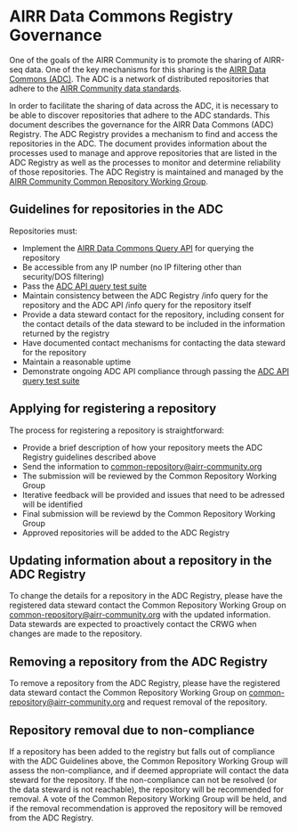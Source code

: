 # AIRR Data Commons Registry Governance

One of the goals of the AIRR Community is to promote the sharing of AIRR-seq data. One of the
key mechanisms for this sharing is the [AIRR Data Commons (ADC)](https://docs.airr-community.org/en/latest/adc/adc.html).
The ADC is a network of distributed repositories that adhere to the [AIRR Community data
standards](https://docs.airr-community.org/en/latest/standards/overview.html).

In order to facilitate the sharing of data across the ADC, it is necessary to be able to discover repositories
that adhere to the ADC standards. This document describes the governance for the AIRR Data Commons (ADC) Registry. 
The ADC Registry provides a mechanism to find and access the repositories in the ADC.
The document provides information about the processes used to manage and approve repositories that
are listed in the ADC Registry as well as the processes to monitor and determine reliability
of those repositories. The ADC Registry is maintained and managed by the [AIRR Community 
Common Repository Working Group](https://www.antibodysociety.org/the-airr-community/airr-working-groups/repository/).

## Guidelines for repositories in the ADC

Repositories must:
- Implement the [AIRR Data Commons Query API](https://docs.airr-community.org/en/latest/api/adc_api_overview.html) for querying the repository
- Be accessible from any IP number (no IP filtering other than security/DOS filtering)
- Pass the [ADC API query test suite](https://github.com/airr-community/adc-api-tests)
- Maintain consistency between the ADC Registry /info query for the repository and the ADC API /info query for the repository itself
- Provide a data steward contact for the repository, including consent for the contact details of the data steward to be included in the information returned by the registry
- Have documented contact mechanisms for contacting the data steward for the repository
- Maintain a reasonable uptime
- Demonstrate ongoing ADC API compliance through passing the [ADC API query test suite](https://github.com/airr-community/adc-api-tests)

## Applying for registering a repository

The process for registering a repository is straightforward:

- Provide a brief description of how your repository meets the ADC Registry guidelines described above
- Send the information to common-repository@airr-community.org
- The submission will be reviewed by the Common Repository Working Group
- Iterative feedback will be provided and issues that need to be adressed will be identified
- Final submission will be reviewd by the Common Repository Working Group
- Approved repositories will be added to the ADC Registry

## Updating information about a repository in the ADC Registry

To change the details for a repository in the ADC Registry, please have the registered data steward contact the
Common Repository Working Group on common-repository@airr-community.org with the updated information. Data stewards
are expected to proactively contact the CRWG when changes are made to the repository.

## Removing a repository from the ADC Registry

To remove a repository from the ADC Registry, please have the registered data steward contact the
Common Repository Working Group on common-repository@airr-community.org and request removal of the
repository.

## Repository removal due to non-compliance

If a repository has been added to the registry but falls out of compliance with the ADC Guidelines above,
the Common Repository Working Group will assess the non-compliance, and if deemed appropriate will contact
the data steward for the repository. If the non-compliance can not be resolved (or the data steward is not
reachable), the repository will be
recommended for removal. A vote of the Common Repository Working Group will be held, and if the removal
recommendation is approved the repository will be removed from the ADC Registry.


